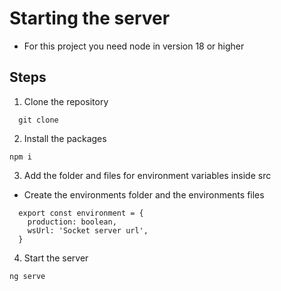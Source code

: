 # Starting the server

- For this project you need node in version 18 or higher

## Steps 

1. Clone the repository
```
  git clone
```

2. Install the packages
```
npm i 
```


3. Add the folder and files for environment variables inside src
- Create the environments folder and the environments files
```
  export const environment = {
    production: boolean,
    wsUrl: 'Socket server url',
  }
```

4. Start the server
```
ng serve
```
